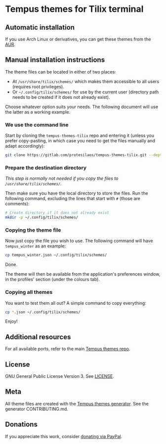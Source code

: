 # Tempus themes for Tilix terminal

## Automatic installation

If you use Arch Linux or derivatives, you can get these themes from the [AUR](https://aur.archlinux.org/packages/tempus-themes-tilix-git/).

## Manual installation instructions

The theme files can be located in either of two places:

- At `/usr/share/tilix/schemes/` which makes them accessible to all users (requires root privileges).
- Or `~/.config/tilix/schemes/` for use by the current user (directory path needs to be created if it does not already exist).

Choose whatever option suits your needs. The following document will use the latter as a working example.

### We use the command line

Start by cloning the `tempus-themes-tilix` repo and entering it (unless you prefer copy-pasting, in which case you need to get the files manually and adapt accordingly):

```sh
git clone https://gitlab.com/protesilaos/tempus-themes-tilix.git --depth 1 && cd tempus-themes-tilix
```

### Prepare the destination directory

*This step is normally not needed if you copy the files to `/usr/share/tilix/schemes/`.*

Then make sure you have the local directory to store the files. Run the following command, excluding the lines that start with `#` (those are comments):

```sh
# Create directory if it does not already exist
mkdir -p ~/.config/tilix/schemes/
```

### Copying the theme file

Now just copy the file you wish to use. The following command will have `tempus_winter` as an example:

```sh
cp tempus_winter.json ~/.config/tilix/schemes/
```

Done.

The theme will then be available from the application's preferences window, in the profiles' section (under the colours tab).

### Copying all themes

You want to test them all out? A simple command to copy everything:

```sh
cp *.json ~/.config/tilix/schemes/
```

Enjoy!

## Additional resources

For all available ports, refer to the main [Tempus themes repo](https://gitlab.com/protesilaos/tempus-themes).

## License

GNU General Public License Version 3. See [LICENSE](https://gitlab.com/protesilaos/tempus-themes-tilix/blob/master/LICENSE).

## Meta

All theme files are created with the [Tempus themes generator](https://gitlab.com/protesilaos/tempus-themes-generator). See the generator CONTRIBUTING.md.

## Donations

If you appreciate this work, consider [donating via PayPal](https://www.paypal.me/protesilaos).
